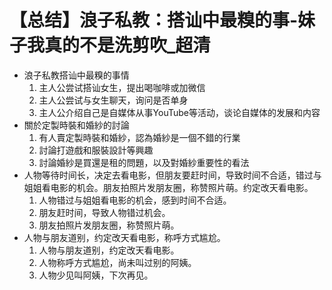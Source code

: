 # 【总结】浪子私教：搭讪中最糗的事-妹子我真的不是洗剪吹_超清

-   浪子私教搭讪中最糗的事情
    1.  主人公尝试搭讪女生，提出喝咖啡或加微信
    2.  主人公尝试与女生聊天，询问是否单身
    3.  主人公介绍自己是自媒体从事YouTube等活动，谈论自媒体的发展和内容
-   關於定製時裝和婚紗的討論
    1.  有人賣定製時裝和婚紗，認為婚紗是一個不錯的行業
    2.  討論打遊戲和服裝設計等興趣
    3.  討論婚紗是買還是租的問題，以及對婚紗重要性的看法
-   人物等待时间长，决定去看电影，但朋友要赶时间，导致时间不合适，错过与姐姐看电影的机会。朋友拍照片发朋友圈，称赞照片萌。约定改天看电影。
    1.  人物错过与姐姐看电影的机会，感到时间不合适。
    2.  朋友赶时间，导致人物错过机会。
    3.  朋友拍照片发朋友圈，称赞照片萌。
-   人物与朋友道别，约定改天看电影，称呼方式尴尬。
    1.  人物与朋友道别，约定改天看电影。
    2.  人物称呼方式尴尬，尚未叫过别的阿姨。
    3.  人物少见叫阿姨，下次再见。